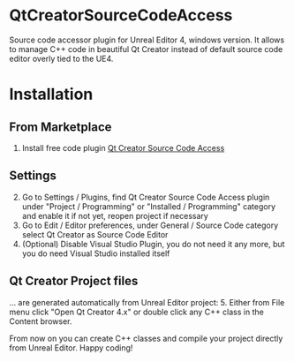 # QtCreatorSourceCodeAccess
Source code accessor plugin for Unreal Editor 4, windows version. It allows to manage C++ code in beautiful Qt Creator instead of default source code editor overly tied to the UE4.

# Installation

## From Marketplace
1. Install free code plugin [Qt Creator Source Code Access](https://www.unrealengine.com/marketplace/qt-creator-source-code-access)

## Settings
2. Go to Settings / Plugins, find Qt Creator Source Code Access plugin under "Project / Programming" or "Installed / Programming" category and enable it if not yet, reopen project if necessary
3. Go to Edit / Editor preferences, under General / Source Code category select Qt Creator as Source Code Editor
4. (Optional) Disable Visual Studio Plugin, you do not need it any more, but you do need Visual Studio installed itself

## Qt Creator Project files
... are generated automatically from Unreal Editor project:
5. Either from File menu click "Open Qt Creator 4.x" or double click any C++ class in the Content browser.

From now on you can create C++ classes and compile your project directly from Unreal Editor. Happy coding!
